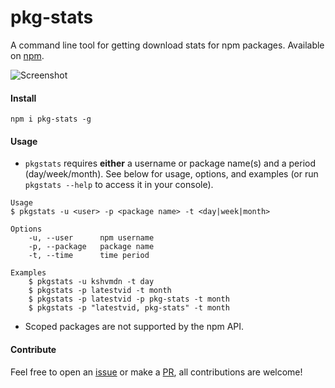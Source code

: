 # pkg-stats
A command line tool for getting download stats for npm packages. Available on [npm](https://www.npmjs.com/package/pkg-stats).

![Screenshot](http://i.imgur.com/PusRxSs.png)

#### Install

```
npm i pkg-stats -g
```

#### Usage

  - `pkgstats` requires __either__ a username or package name(s) and a period (day/week/month).  See below for usage, options, and examples (or run `pkgstats --help` to access it in your console).

  ```
  Usage
  $ pkgstats -u <user> -p <package name> -t <day|week|month>

  Options
      -u, --user      npm username
      -p, --package   package name
      -t, --time      time period

  Examples
      $ pkgstats -u kshvmdn -t day
      $ pkgstats -p latestvid -t month
      $ pkgstats -p latestvid -p pkg-stats -t month
      $ pkgstats -p "latestvid, pkg-stats" -t month
  ```

  - Scoped packages are not supported by the npm API.

#### Contribute

Feel free to open an [issue](https://github.com/kshvmdn/pkg-stats/issues) or make a [PR](https://github.com/kshvmdn/pkg-stats/pulls), all contributions are welcome!
